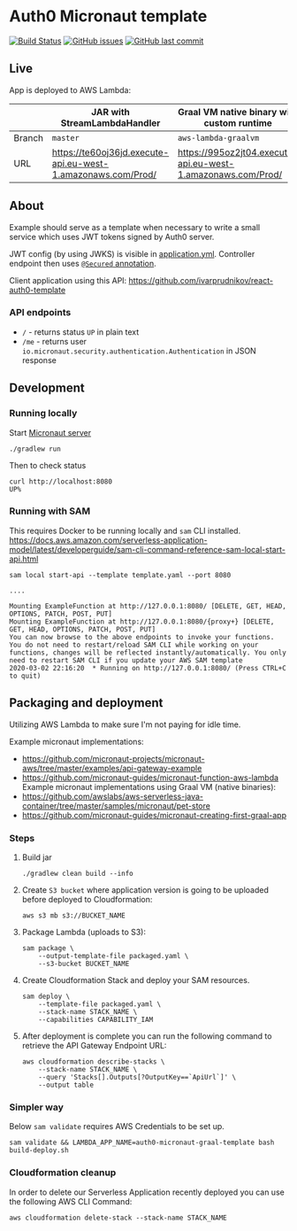 Auth0 Micronaut template
======================== 

[![Build Status](https://travis-ci.com/ivarprudnikov/auth0-micronaut-template.svg?branch=master)](https://travis-ci.com/ivarprudnikov/auth0-micronaut-template) 
[![GitHub issues](https://img.shields.io/github/issues/ivarprudnikov/auth0-micronaut-template.svg)](https://github.com/ivarprudnikov/auth0-micronaut-template/issues)
[![GitHub last commit](https://img.shields.io/github/last-commit/ivarprudnikov/auth0-micronaut-template.svg)](https://github.com/ivarprudnikov/auth0-micronaut-template/commits/master)

## Live

App is deployed to AWS Lambda:

|      | JAR with StreamLambdaHandler | Graal VM native binary with custom runtime |
| ---- | ---------------------------- | ------------------------------------------ |
| Branch | `master`                     | `aws-lambda-graalvm`                       |
| URL | https://te60oj36jd.execute-api.eu-west-1.amazonaws.com/Prod/ | https://995oz2jt04.execute-api.eu-west-1.amazonaws.com/Prod/ |

## About

Example should serve as a template when necessary to write a small service which uses JWT tokens signed by Auth0 server.

JWT config (by using JWKS) is visible in [application.yml](/src/main/resources/application.yml#L7). Controller endpoint then uses [`@Secured` annotation](src/main/kotlin/com/ivarprudnikov/auth0/IndexController.kt#L29).

Client application using this API: https://github.com/ivarprudnikov/react-auth0-template

### API endpoints

- `/` - returns status `UP` in plain text
- `/me` - returns user `io.micronaut.security.authentication.Authentication` in  JSON response

## Development

### Running locally

Start [Micronaut server](https://docs.micronaut.io/latest/guide/index.html#creatingServer)

```shell script
./gradlew run
```

Then to check status

```shell script
curl http://localhost:8080
UP%
```

### Running with SAM

This requires Docker to be running locally and `sam` CLI installed. 
https://docs.aws.amazon.com/serverless-application-model/latest/developerguide/sam-cli-command-reference-sam-local-start-api.html

```shell script
sam local start-api --template template.yaml --port 8080

....

Mounting ExampleFunction at http://127.0.0.1:8080/ [DELETE, GET, HEAD, OPTIONS, PATCH, POST, PUT]
Mounting ExampleFunction at http://127.0.0.1:8080/{proxy+} [DELETE, GET, HEAD, OPTIONS, PATCH, POST, PUT]
You can now browse to the above endpoints to invoke your functions. You do not need to restart/reload SAM CLI while working on your functions, changes will be reflected instantly/automatically. You only need to restart SAM CLI if you update your AWS SAM template
2020-03-02 22:16:20  * Running on http://127.0.0.1:8080/ (Press CTRL+C to quit)
```

## Packaging and deployment

Utilizing AWS Lambda to make sure I'm not paying for idle time.

Example micronaut implementations: 
- https://github.com/micronaut-projects/micronaut-aws/tree/master/examples/api-gateway-example
- https://github.com/micronaut-guides/micronaut-function-aws-lambda
Example micronaut implementations using Graal VM (native binaries): 
- https://github.com/awslabs/aws-serverless-java-container/tree/master/samples/micronaut/pet-store
- https://github.com/micronaut-guides/micronaut-creating-first-graal-app

### Steps

1. Build jar

    ```shell script
    ./gradlew clean build --info
    ```

2. Create `S3 bucket` where application version is going to be uploaded before deployed to Cloudformation:

    ```shell script
    aws s3 mb s3://BUCKET_NAME
    ```

3. Package Lambda (uploads to S3):

    ```shell script
    sam package \
        --output-template-file packaged.yaml \
        --s3-bucket BUCKET_NAME
    ```

4. Create Cloudformation Stack and deploy your SAM resources.

    ```shell script
    sam deploy \
        --template-file packaged.yaml \
        --stack-name STACK_NAME \
        --capabilities CAPABILITY_IAM
    ```

5. After deployment is complete you can run the following command to retrieve the API Gateway Endpoint URL:

    ```shell script
    aws cloudformation describe-stacks \
        --stack-name STACK_NAME \
        --query 'Stacks[].Outputs[?OutputKey==`ApiUrl`]' \
        --output table
    ```

### Simpler way

Below `sam validate` requires AWS Credentials to be set up.

```shell script
sam validate && LAMBDA_APP_NAME=auth0-micronaut-graal-template bash build-deploy.sh
```

### Cloudformation cleanup

In order to delete our Serverless Application recently deployed you can use the following AWS CLI Command:

```shell script
aws cloudformation delete-stack --stack-name STACK_NAME
```
